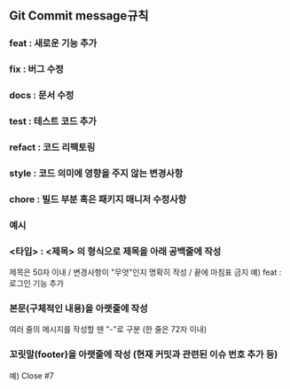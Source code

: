 ## Git Commit message규칙


### feat : 새로운 기능 추가
### fix : 버그 수정
### docs : 문서 수정
### test : 테스트 코드 추가
### refact : 코드 리팩토링
### style : 코드 의미에 영향을 주지 않는 변경사항
### chore : 빌드 부분 혹은 패키지 매니저 수정사항



### 예시

### <타입> : <제목> 의 형식으로 제목을 아래 공백줄에 작성

제목은 50자 이내 / 변경사항이 "무엇"인지 명확히 작성 / 끝에 마침표 금지
예) feat : 로그인 기능 추가

### 본문(구체적인 내용)을 아랫줄에 작성

여러 줄의 메시지를 작성할 땐 "-"로 구분 (한 줄은 72자 이내)


### 꼬릿말(footer)을 아랫줄에 작성 (현재 커밋과 관련된 이슈 번호 추가 등)
예) Close #7

